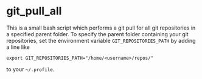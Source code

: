 # git_pull_all
This is a small bash script which performs a git pull for all git repositories in a specified parent folder. To specify the parent folder containing your git repositories, set the environment variable `GIT_REPOSITORIES_PATH` by adding a line like
```
export GIT_REPOSITORIES_PATH="/home/<username>/repos/"
```
to your `~/.profile`.